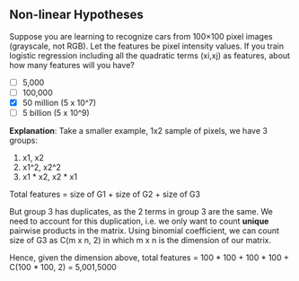 ## Non-linear Hypotheses

Suppose you are learning to recognize cars from 100×100 pixel images (grayscale, not RGB). Let the features be pixel intensity values. If you train logistic regression including all the quadratic terms (xi,xj) as features, about how many features will you have?

- [ ] 5,000
- [ ] 100,000
- [X] 50 million (5 x 10^7)
- [ ] 5 billion (5 x 10^9)

**Explanation**: Take a smaller example, 1x2 sample of pixels, we have 3 groups:

1. x1, x2
2. x1^2, x2^2
3. x1 * x2, x2 * x1

Total features = size of G1 + size of G2 + size of G3

But group 3 has duplicates, as the 2 terms in group 3 are the same. We need to account for this duplication, i.e. we only want to count **unique** pairwise products in the matrix. Using binomial coefficient, we can count size of G3 as C(m x n, 2) in which m x n is the dimension of our matrix.

Hence, given the dimension above, total features = 100 * 100 + 100 * 100 + C(100 * 100, 2) = 5,001,5000
